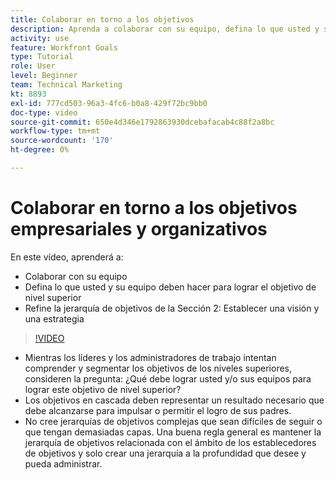 ```yaml
---
title: Colaborar en torno a los objetivos
description: Aprenda a colaborar con su equipo, defina lo que usted y su equipo deben hacer para lograr el objetivo de nivel superior y refine la jerarquía de objetivos.
activity: use
feature: Workfront Goals
type: Tutorial
role: User
level: Beginner
team: Technical Marketing
kt: 8893
exl-id: 777cd503-96a3-4fc6-b0a8-429f72bc9bb0
doc-type: video
source-git-commit: 650e4d346e1792863930dcebafacab4c88f2a8bc
workflow-type: tm+mt
source-wordcount: '170'
ht-degree: 0%

---
```


# Colaborar en torno a los objetivos empresariales y organizativos

En este vídeo, aprenderá a:

* Colaborar con su equipo
* Defina lo que usted y su equipo deben hacer para lograr el objetivo de nivel superior
* Refine la jerarquía de objetivos de la Sección 2: Establecer una visión y una estrategia

>[!VIDEO](https://video.tv.adobe.com/v/335187/?quality=12&learn=on)

<!--
Pro-tips graphic
-->

* Mientras los líderes y los administradores de trabajo intentan comprender y segmentar los objetivos de los niveles superiores, consideren la pregunta: ¿Qué debe lograr usted y/o sus equipos para lograr este objetivo de nivel superior?
* Los objetivos en cascada deben representar un resultado necesario que debe alcanzarse para impulsar o permitir el logro de sus padres.
* No cree jerarquías de objetivos complejas que sean difíciles de seguir o que tengan demasiadas capas. Una buena regla general es mantener la jerarquía de objetivos relacionada con el ámbito de los establecedores de objetivos y solo crear una jerarquía a la profundidad que desee y pueda administrar.
